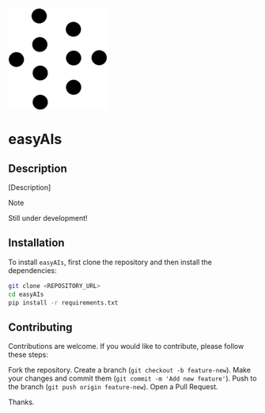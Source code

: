 <img src="./imgs/easyAIs'_icon.png" alt="easyAIs" width="200"/>

# easyAIs

## Description

[Description]

> [!NOTE]
> Still under development!

## Installation

To install `easyAIs`, first clone the repository and then install the dependencies:

```bash
git clone <REPOSITORY_URL>
cd easyAIs
pip install -r requirements.txt
```

## Contributing

Contributions are welcome. If you would like to contribute, please follow these steps:

Fork the repository.
Create a branch (`git checkout -b feature-new`).
Make your changes and commit them (`git commit -m 'Add new feature'`).
Push to the branch (`git push origin feature-new`).
Open a Pull Request.

Thanks.
